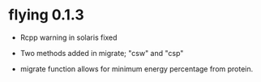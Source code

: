 
# flying 0.1.3

* Rcpp warning in solaris fixed

* Two methods added in migrate; "csw" and "csp"

* migrate function allows for minimum energy percentage from protein.


